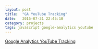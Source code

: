 ```yaml
---
layout: post
title:  "GA YouTube Tracking"
date:   2015-07-31 22:45:10
category: projects
tags: javascript google-analytics youtube
---
```

[Google Analytics YouTube Tracking][ga-yt-track]

[ga-yt-track]: https://github.com/roburidge/google-analytics-youtube-tracking
